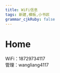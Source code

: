 ```yaml
---
title: WiFi信息  
tags: 新建,模板,小书匠
grammar_cjkRuby: false
---
```


# Home

WiFi：18729734117    
管理：wangliang4117
